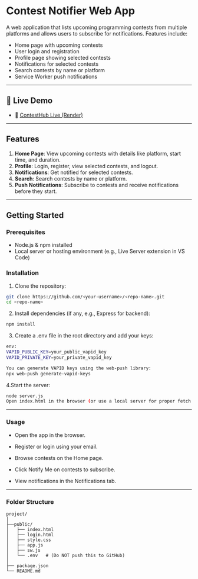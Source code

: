# Contest Notifier Web App

A web application that lists upcoming programming contests from multiple platforms and allows users to subscribe for notifications. Features include:

- Home page with upcoming contests
- User login and registration
- Profile page showing selected contests
- Notifications for selected contests
- Search contests by name or platform
- Service Worker push notifications

---
## 🚀 Live Demo  
 - 🔗 [ContestHub Live (Render)](https://contesthub-ta7l.onrender.com)
---

## Features

1. **Home Page**: View upcoming contests with details like platform, start time, and duration.  
2. **Profile**: Login, register, view selected contests, and logout.  
3. **Notifications**: Get notified for selected contests.  
4. **Search**: Search contests by name or platform.  
5. **Push Notifications**: Subscribe to contests and receive notifications before they start.

---

## Getting Started

### Prerequisites

- Node.js & npm installed
- Local server or hosting environment (e.g., Live Server extension in VS Code)

### Installation

1. Clone the repository:

```bash
git clone https://github.com/<your-username>/<repo-name>.git
cd <repo-name>
```

2. Install dependencies (if any, e.g., Express for backend):
```bash 
npm install
```

3. Create a .env file in the root directory and add your keys:
```bash 
env:
VAPID_PUBLIC_KEY=your_public_vapid_key
VAPID_PRIVATE_KEY=your_private_vapid_key

You can generate VAPID keys using the web-push library:
npx web-push generate-vapid-keys
```
4.Start the server:
```bash 
node server.js
Open index.html in the browser (or use a local server for proper fetch requests).
```
---

### Usage
- Open the app in the browser.

- Register or login using your email.

- Browse contests on the Home page.

- Click Notify Me on contests to subscribe.

- View notifications in the Notifications tab.

---

### Folder Structure
```
project/
│
├──public/
│   ├── index.html
│   ├── login.html
│   ├── style.css
│   ├── app.js
│   ├── sw.js
│   └── .env   # (Do NOT push this to GitHub)
│
├── package.json
└── README.md
